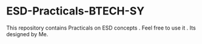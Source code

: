 # ESD-Practicals-BTECH-SY
This repository contains Practicals on ESD concepts . Feel free to use it . Its designed by Me.
